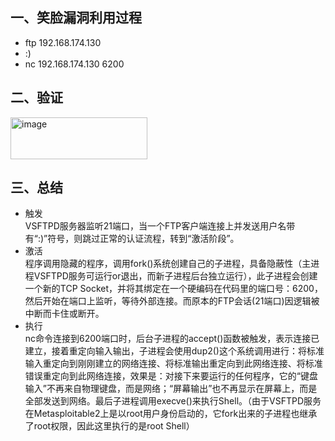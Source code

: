 ## 一、笑脸漏洞利用过程
- ftp 192.168.174.130  
- :)  
- nc 192.168.174.130 6200

## 二、验证
<img width="219" height="67" alt="image" src="https://github.com/user-attachments/assets/a80e9869-3abf-434d-9d4a-66fa96b62635" /> 

## 三、总结
- 触发  
VSFTPD服务器监听21端口，当一个FTP客户端连接上并发送用户名带有“:)”符号，则跳过正常的认证流程，转到“激活阶段”。
- 激活  
程序调用隐藏的程序，调用fork()系统创建自己的子进程，具备隐蔽性（主进程VSFTPD服务可运行or退出，而新子进程后台独立运行），此子进程会创建一个新的TCP Socket，并将其绑定在一个硬编码在代码里的端口号：6200，然后开始在端口上监听，等待外部连接。而原本的FTP会话(21端口)因逻辑被中断而卡住或断开。
- 执行  
nc命令连接到6200端口时，后台子进程的accept()函数被触发，表示连接已建立，接着重定向输入输出，子进程会使用dup2()这个系统调用进行：将标准输入重定向到刚刚建立的网络连接、将标准输出重定向到此网络连接、将标准错误重定向到此网络连接，效果是：对接下来要运行的任何程序，它的“键盘输入”不再来自物理键盘，而是网络；“屏幕输出”也不再显示在屏幕上，而是全部发送到网络。最后子进程调用execve()来执行Shell。（由于VSFTPD服务在Metasploitable2上是以root用户身份启动的，它fork出来的子进程也继承了root权限，因此这里执行的是root Shell）

